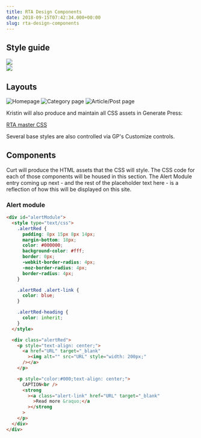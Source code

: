 ```yaml
---
title: RTA Design Components
date: 2018-09-15T07:42:34.000+00:00
slug: rta-design-components
---
```


## Style guide

<img src="/RTAWebStyleGuide_v2_051420-1.jpg"><br>
<img src="/RTAWebStyleGuide_v2_051420-2.jpg">

## Layouts

![Homepage](/RTA_Wireframe_Homepage.jpg)
![Category page](/RTA_Wireframe_Category.jpg)
![Article/Post page](/RTA_Wireframe_ArticlePost.jpg)

Kristin will also produce and maintain all CSS assets in Generate Press:

[RTA master CSS](https://rtamobility.com/wp-content/themes/generatepress/style.css)<br>

Several base styles are also controlled via GP's Customize controls.

## Components

Curt will produce the HTML assets that the CSS will style. The CSS code for each of those components will be housed in this section. The Alert Module entry coming up next - and the rest of the placeholder text here - is a reflection of how this will be displayed on this site.

### Alert module

```html
<div id="alertModule">
  <style type="text/css">
    .alertRed {
      padding: 8px 15px 8px 14px;
      margin-bottom: 18px;
      color: #000000;
      background-color: #fff;
      border: 0px;
      -webkit-border-radius: 4px;
      -moz-border-radius: 4px;
      border-radius: 4px;
    }

    .alertRed .alert-link {
      color: blue;
    }

    .alertRed-heading {
      color: inherit;
    }
  </style>

  <div class="alertRed">
    <p style="text-align: center;">
      <a href="URL" target="_blank"
        ><img alt="" src="URL" style="width: 200px;"
      /></a>
    </p>

    <p style="color:#000;text-align: center;">
      CAPTION<br />
      <strong
        ><a class="alert-link" href="URL" target="_blank"
          >Read more &raquo;</a
        ></strong
      >
    </p>
  </div>
</div>
```
